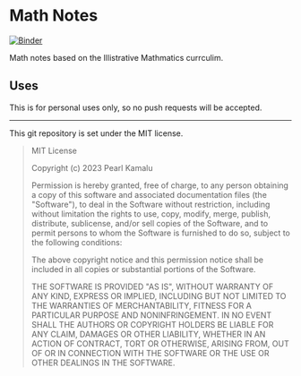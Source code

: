 # Math Notes

[![Binder](https://mybinder.org/badge_logo.svg)](https://mybinder.org/v2/gh/cukamalu/Math-Notes/HEAD)

Math notes based on the Illistrative Mathmatics currculim.

## Uses

This is for personal uses only, so no push requests will be accepted.

-------------------  

This git repository is set under the MIT license.

> MIT License
>
>Copyright (c) 2023 Pearl Kamalu
>
>Permission is hereby granted, free of charge, to any person obtaining a copy
>of this software and associated documentation files (the "Software"), to deal
>in the Software without restriction, including without limitation the rights
>to use, copy, modify, merge, publish, distribute, sublicense, and/or sell
>copies of the Software, and to permit persons to whom the Software is
>furnished to do so, subject to the following conditions:
>
>The above copyright notice and this permission notice shall be included in all
>copies or substantial portions of the Software.
>
>THE SOFTWARE IS PROVIDED "AS IS", WITHOUT WARRANTY OF ANY KIND, EXPRESS OR
>IMPLIED, INCLUDING BUT NOT LIMITED TO THE WARRANTIES OF MERCHANTABILITY,
>FITNESS FOR A PARTICULAR PURPOSE AND NONINFRINGEMENT. IN NO EVENT SHALL THE
>AUTHORS OR COPYRIGHT HOLDERS BE LIABLE FOR ANY CLAIM, DAMAGES OR OTHER
>LIABILITY, WHETHER IN AN ACTION OF CONTRACT, TORT OR OTHERWISE, ARISING FROM,
>OUT OF OR IN CONNECTION WITH THE SOFTWARE OR THE USE OR OTHER DEALINGS IN THE SOFTWARE.  
